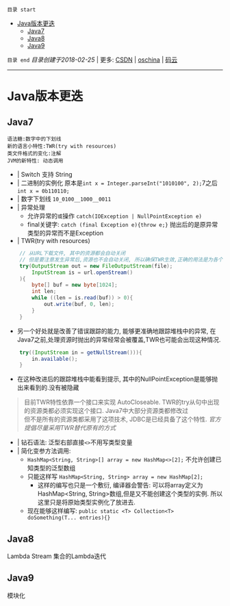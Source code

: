 `目录 start`
 
- [Java版本更迭](#java版本更迭)
    - [Java7](#java7)
    - [Java8](#java8)
    - [Java9](#java9)

`目录 end` *目录创建于2018-02-25* | 更多: [CSDN](http://blog.csdn.net/kcp606) | [oschina](https://my.oschina.net/kcp1104) | [码云](https://gitee.com/kcp1104) 
****************************************
# Java版本更迭
## Java7
    语法糖:数字中的下划线
    新的语言小特性:TWR(try with resources)
    类文件格式的变化:注解
    JVM的新特性: 动态调用
- | Switch 支持 String
- | 二进制的实例化 原本是`int x = Integer.parseInt("1010100", 2);`7之后`int x = 0b110110;`
- | 数字下划线 `10_0100__1000__0011`
- | 异常处理
    - 允许异常的`或`操作 `catch(IOException | NullPointException e)`
    - final关键字: `catch (final Exception e){throw e;}` 抛出后的是原异常类型的异常而不是Exception
- | TWR(try with resources)
```java
    // 从URL下载文件, 其中的资源都会自动关闭
    // 但是要注意发生异常后,资源也不会自动关闭, 所以确保TWR生效,正确的用法是为各个资源声明独立变量.
    try(OutputStream out = new FileOutputStream(file);
        InputStream is = url.openStream()
    ){
        byte[] buf = new byte[1024];
        int len; 
        while ((len = is.read(buf)) > 0){
            out.write(buf, 0, len);
        }
    }
```
- 另一个好处就是改善了错误跟踪的能力, 能够更准确地跟踪堆栈中的异常, 在Java7之前,处理资源时抛出的异常经常会被覆盖,TWR也可能会出现这种情况.
```java
    try((InputStream in = getNullStream())){
        in.available();
    }
```
- 在这种改进后的跟踪堆栈中能看到提示, 其中的NullPointException是能够抛出来看到的.没有被隐藏

> 目前TWR特性依靠一个接口来实现 AutoCloseable. TWR的try从句中出现的资源类都必须实现这个接口. Java7中大部分资源类都修改过  
> 但不是所有的资源类都采用了这项技术, JDBC是已经具备了这个特性. _官方提倡尽量采用TWR替代原有的方式_  

- | 钻石语法: 泛型右部直接`<>`不用写类型变量
- | 简化变参方法调用:
    - `HashMap<String, String>[] array = new HashMap<>[2];` 不允许创建已知类型的泛型数组
    - 只能这样写 `HashMap<String, String> array = new HashMap[2];`
        - 这样的编写也只是一个敷衍, 编译器会警告: 可以将array定义为HashMap<String, String>数组,但是又不能创建这个类型的实例. 所以这里只是将原始类型实例化了放进去.
    - 现在能够这样编写: `public static <T> Collection<T> doSomething(T... entries){}`

## Java8
Lambda
Stream
集合的Lambda迭代

## Java9
模块化
